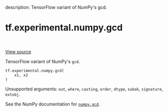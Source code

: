 description: TensorFlow variant of NumPy's gcd.

<div itemscope itemtype="http://developers.google.com/ReferenceObject">
<meta itemprop="name" content="tf.experimental.numpy.gcd" />
<meta itemprop="path" content="Stable" />
</div>

# tf.experimental.numpy.gcd

<!-- Insert buttons and diff -->

<table class="tfo-notebook-buttons tfo-api nocontent" align="left">

</table>

<a target="_blank" class="external" href="/code/stable/tensorflow/python/ops/numpy_ops/np_math_ops.py">View source</a>



TensorFlow variant of NumPy's `gcd`.

<pre class="devsite-click-to-copy prettyprint lang-py tfo-signature-link">
<code>tf.experimental.numpy.gcd(
    x1, x2
)
</code></pre>



<!-- Placeholder for "Used in" -->

Unsupported arguments: `out`, `where`, `casting`, `order`, `dtype`, `subok`, `signature`, `extobj`.

See the NumPy documentation for [`numpy.gcd`](https://numpy.org/doc/1.16/reference/generated/numpy.gcd.html).